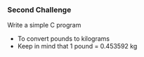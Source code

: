 ### Second Challenge
Write a simple  C program
- To convert pounds to kilograms
- Keep in mind that 1 pound = 0.453592 kg